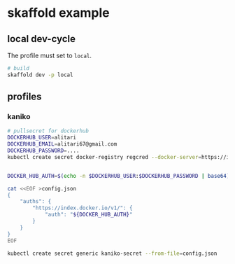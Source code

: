 # skaffold example

## local dev-cycle

The profile must set to `local`.

```bash
# build
skaffold dev -p local
```

## profiles

### kaniko

```bash
# pullsecret for dockerhub
DOCKERHUB_USER=alitari
DOCKERHUB_EMAIL=alitari67@gmail.com
DOCKERHUB_PASSWORD=....
kubectl create secret docker-registry regcred --docker-server=https://index.docker.io/v1/ --docker-username=$DOCKERHUB_USER --docker-password=$DOCKERHUB_PASSWORD --docker-email=alitari67@gmail.com


DOCKER_HUB_AUTH=$(echo -n $DOCKERHUB_USER:$DOCKERHUB_PASSWORD | base64)

cat <<EOF >config.json
{
    "auths": {
        "https://index.docker.io/v1/": {
            "auth": "${DOCKER_HUB_AUTH}"
        }
    }
}
EOF

kubectl create secret generic kaniko-secret --from-file=config.json



```

